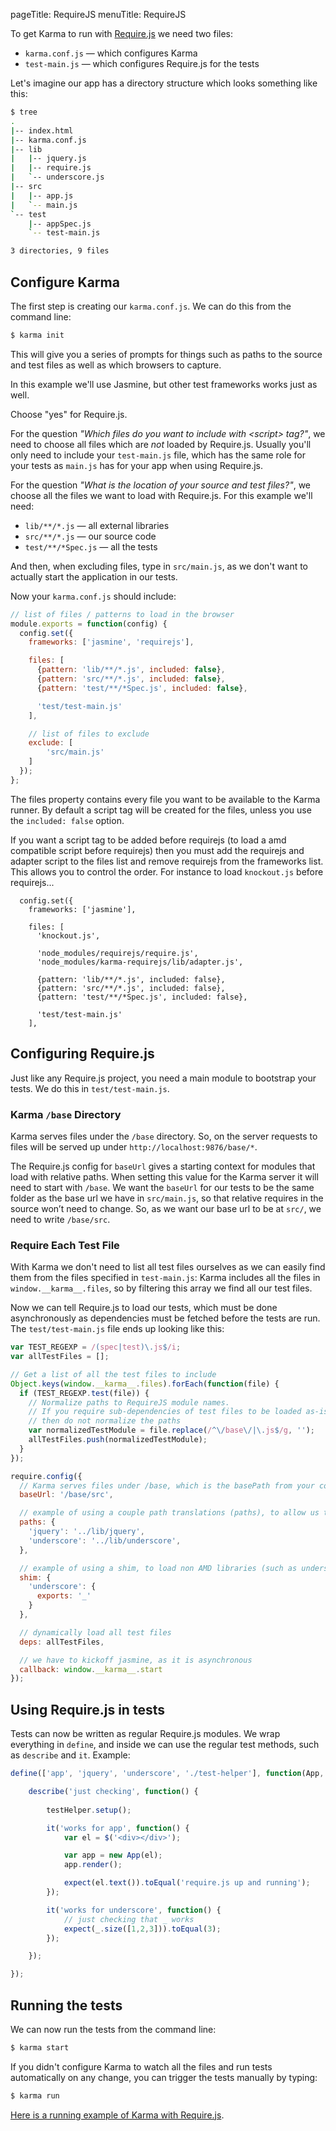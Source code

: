 pageTitle: RequireJS
menuTitle: RequireJS

To get Karma to run with [Require.js] we need two files:

* `karma.conf.js` &mdash; which configures Karma
* `test-main.js` &mdash; which configures Require.js for the tests

Let's imagine our app has a directory structure which looks something like this:

```bash
$ tree
.
|-- index.html
|-- karma.conf.js
|-- lib
|   |-- jquery.js
|   |-- require.js
|   `-- underscore.js
|-- src
|   |-- app.js
|   `-- main.js
`-- test
    |-- appSpec.js
    `-- test-main.js

3 directories, 9 files
```

## Configure Karma

The first step is creating our `karma.conf.js`. We can do this from the
command line:

```bash
$ karma init
```

This will give you a series of prompts for things such as paths to the source and test
files as well as which browsers to capture.

In this example we'll use Jasmine, but other test frameworks works just
as well.

Choose "yes" for Require.js.

For the question *"Which files do you want to include with &lt;script&gt;
tag?"*, we need to choose all files which are *not* loaded by Require.js.
Usually you'll only need to include your `test-main.js` file, which has
the same role for your tests as `main.js` has for your app when using
Require.js.

For the question *"What is the location of your source and test files?"*, we choose all the
files we want to load with Require.js. For this example we'll need:

* `lib/**/*.js` &mdash; all external libraries
* `src/**/*.js` &mdash; our source code
* `test/**/*Spec.js` &mdash; all the tests

And then, when excluding files, type in `src/main.js`, as we don't want to actually
start the application in our tests.

Now your `karma.conf.js` should include:

```javascript
// list of files / patterns to load in the browser
module.exports = function(config) {
  config.set({
    frameworks: ['jasmine', 'requirejs'],

    files: [
      {pattern: 'lib/**/*.js', included: false},
      {pattern: 'src/**/*.js', included: false},
      {pattern: 'test/**/*Spec.js', included: false},

      'test/test-main.js'
    ],

    // list of files to exclude
    exclude: [
        'src/main.js'
    ]
  });
};
```

The files property contains every file you want to be available to the
Karma runner. By default a script tag will be created for the files,
unless you use the `included: false` option.

If you want a script tag to be added before requirejs (to load a amd 
compatible script before requirejs) then you must add the requirejs
and adapter script to the files list and remove requirejs from the
frameworks list. This allows you to control the order. For instance
to load `knockout.js` before requirejs...

```
  config.set({
    frameworks: ['jasmine'],

    files: [
      'knockout.js',

      'node_modules/requirejs/require.js',
      'node_modules/karma-requirejs/lib/adapter.js',

      {pattern: 'lib/**/*.js', included: false},
      {pattern: 'src/**/*.js', included: false},
      {pattern: 'test/**/*Spec.js', included: false},

      'test/test-main.js'
    ],
```

## Configuring Require.js

Just like any Require.js project, you need a main module to bootstrap
your tests. We do this in `test/test-main.js`.

### Karma `/base` Directory

Karma serves files under the `/base` directory. So, on the server
requests to files will be served up under
`http://localhost:9876/base/*`.

The Require.js config for `baseUrl` gives a starting context for modules
that load with relative paths. When setting this value for the Karma
server it will need to start with `/base`. We want the `baseUrl` for our
tests to be the same folder as the base url we have in `src/main.js`, so
that relative requires in the source won’t need to change. So, as we
want our base url to be at `src/`, we need to write `/base/src`.

### Require Each Test File

With Karma we don't need to list all test files ourselves as we can
easily find them from the files specified in `test-main.js`: Karma
includes all the files in `window.__karma__.files`, so by filtering this
array we find all our test files.

Now we can tell Require.js to load our tests, which must be done
asynchronously as dependencies must be fetched before the tests are run.
The `test/test-main.js` file ends up looking like this:

```javascript
var TEST_REGEXP = /(spec|test)\.js$/i;
var allTestFiles = [];

// Get a list of all the test files to include
Object.keys(window.__karma__.files).forEach(function(file) {
  if (TEST_REGEXP.test(file)) {
    // Normalize paths to RequireJS module names.
    // If you require sub-dependencies of test files to be loaded as-is (requiring file extension)
    // then do not normalize the paths
    var normalizedTestModule = file.replace(/^\/base\/|\.js$/g, '');
    allTestFiles.push(normalizedTestModule);
  }
});

require.config({
  // Karma serves files under /base, which is the basePath from your config file
  baseUrl: '/base/src',

  // example of using a couple path translations (paths), to allow us to refer to different library dependencies, without using relative paths
  paths: {
    'jquery': '../lib/jquery',
    'underscore': '../lib/underscore',
  },

  // example of using a shim, to load non AMD libraries (such as underscore)
  shim: {
    'underscore': {
      exports: '_'
    }
  },

  // dynamically load all test files
  deps: allTestFiles,

  // we have to kickoff jasmine, as it is asynchronous
  callback: window.__karma__.start
});
```

## Using Require.js in tests

Tests can now be written as regular Require.js modules. We wrap
everything in `define`, and inside we can use the regular test methods,
such as `describe` and `it`. Example:

```javascript
define(['app', 'jquery', 'underscore', './test-helper'], function(App, $, _, testHelper) {

    describe('just checking', function() {
    
        testHelper.setup();

        it('works for app', function() {
            var el = $('<div></div>');

            var app = new App(el);
            app.render();

            expect(el.text()).toEqual('require.js up and running');
        });

        it('works for underscore', function() {
            // just checking that _ works
            expect(_.size([1,2,3])).toEqual(3);
        });

    });

});
```

## Running the tests

We can now run the tests from the command line:

```bash
$ karma start
```

If you didn't configure Karma to watch all the files and run tests
automatically on any change, you can trigger the tests manually by
typing:

```bash
$ karma run
```

[Here is a running example of Karma with Require.js][example].

[Require.js]: http://requirejs.org/
[example]: https://github.com/kjbekkelund/karma-requirejs
